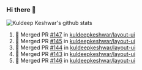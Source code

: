 ### Hi there 👋

<!--
**kuldeepkeshwar/kuldeepkeshwar** is a ✨ _special_ ✨ repository because its `README.md` (this file) appears on your GitHub profile.

Here are some ideas to get you started:

- 🔭 I’m currently working on ...
- 🌱 I’m currently learning ...
- 👯 I’m looking to collaborate on ...
- 🤔 I’m looking for help with ...
- 💬 Ask me about ...
- 📫 How to reach me: ...
- 😄 Pronouns: ...
- ⚡ Fun fact: ...
-->
![Kuldeep Keshwar's github stats](https://github-readme-stats.vercel.app/api?username=kuldeepkeshwar&show_icons=true)

<!--START_SECTION:activity-->
1. 🎉 Merged PR [#147](https://github.com/kuldeepkeshwar/layout-ui/pull/147) in [kuldeepkeshwar/layout-ui](https://github.com/kuldeepkeshwar/layout-ui)
2. 🎉 Merged PR [#145](https://github.com/kuldeepkeshwar/layout-ui/pull/145) in [kuldeepkeshwar/layout-ui](https://github.com/kuldeepkeshwar/layout-ui)
3. 🎉 Merged PR [#144](https://github.com/kuldeepkeshwar/layout-ui/pull/144) in [kuldeepkeshwar/layout-ui](https://github.com/kuldeepkeshwar/layout-ui)
4. 🎉 Merged PR [#143](https://github.com/kuldeepkeshwar/layout-ui/pull/143) in [kuldeepkeshwar/layout-ui](https://github.com/kuldeepkeshwar/layout-ui)
5. 🎉 Merged PR [#146](https://github.com/kuldeepkeshwar/layout-ui/pull/146) in [kuldeepkeshwar/layout-ui](https://github.com/kuldeepkeshwar/layout-ui)
<!--END_SECTION:activity-->

